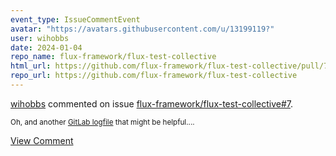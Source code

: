 ```yaml
---
event_type: IssueCommentEvent
avatar: "https://avatars.githubusercontent.com/u/13199119?"
user: wihobbs
date: 2024-01-04
repo_name: flux-framework/flux-test-collective
html_url: https://github.com/flux-framework/flux-test-collective/pull/7
repo_url: https://github.com/flux-framework/flux-test-collective
---
```


<a href='https://github.com/wihobbs' target='_blank'>wihobbs</a> commented on issue <a href='https://github.com/flux-framework/flux-test-collective/pull/7' target='_blank'>flux-framework/flux-test-collective#7</a>.

<small>Oh, and another [GitLab logfile](https://lc.llnl.gov/gitlab/hobbs17/flux-test-collective/-/jobs/1604713) that might be helpful....</small>

<a href='https://github.com/flux-framework/flux-test-collective/pull/7' target='_blank'>View Comment</a>